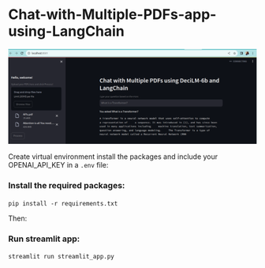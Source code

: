 # Chat-with-Multiple-PDFs-app-using-LangChain

![screenshot](https://github.com/brianMutea/Chat-with-Multiple-PDFs-app-using-LangChain/blob/main/Screenshot%20from%202023-11-28%2009-20-13.png)

Create virtual environment install the packages and include your OPENAI_API_KEY in a `.env` file:

### Install the required packages:

`pip install -r requirements.txt`

Then:

### Run streamlit app:

`streamlit run streamlit_app.py`

